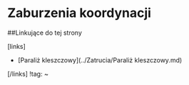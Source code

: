 # Zaburzenia koordynacji





##Linkujące do tej strony

[links]

- [Paraliż kleszczowy](../Zatrucia/Paraliż kleszczowy.md)


[/links]
!tag:
~

